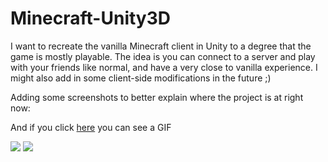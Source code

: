 # Minecraft-Unity3D

I want to recreate the vanilla Minecraft client in Unity to a degree that the game is mostly playable. The idea is you can connect to a server and play with your friends like normal, and have a very close to vanilla experience. I might also add in some client-side modifications in the future ;)


Adding some screenshots to better explain where the project is at right now:

And if you click [here](https://tkno.pw/2UilKrJ) you can see a GIF

![](https://tkno.pw/2Uls6a8)
![](https://tkno.pw/2Ufs7Mt)
